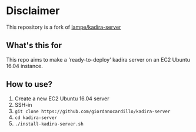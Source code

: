 # Disclaimer
This repository is a fork of [lampe/kadira-server](https://github.com/lampe/kadira-server)


## What's this for
This repo aims to make a 'ready-to-deploy' kadira server on an EC2 Ubuntu 16.04 instance.

## How to use?
1. Create a new EC2 Ubuntu 16.04 server
2. SSH-in
3. `git clone https://github.com/giordanocardillo/kadira-server`
4. `cd kadira-server`
5. `./install-kadira-server.sh`